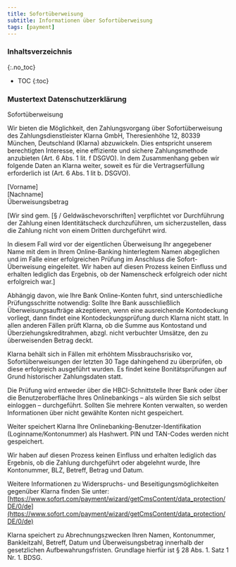 ```yaml
---
title: Sofortüberweisung
subtitle: Informationen über Sofortüberweisung
tags: [payment]
---
```

### Inhaltsverzeichnis
{:.no_toc}
* TOC
{:toc}

### Mustertext Datenschutzerklärung
Sofortüberweisung

Wir bieten die Möglichkeit, den Zahlungsvorgang über Sofortüberweisung des Zahlungsdienstleister Klarna GmbH, Theresienhöhe 12, 80339 München, Deutschland (Klarna) abzuwickeln. Dies entspricht unserem berechtigten Interesse, eine effiziente und sichere Zahlungsmethode anzubieten (Art. 6 Abs. 1 lit. f DSGVO). In dem Zusammenhang geben wir folgende Daten an Klarna weiter, soweit es für die Vertragserfüllung erforderlich ist (Art. 6 Abs. 1 lit b. DSGVO).

[Vorname]  
[Nachname]  
Überweisungsbetrag

[Wir sind gem. [§ / Geldwäschevorschriften] verpflichtet vor Durchführung der Zahlung einen Identitätscheck durchzuführen, um sicherzustellen, dass die Zahlung nicht von einem Dritten durchgeführt wird.

In diesem Fall wird vor der eigentlichen Überweisung Ihr angegebener Name mit dem in Ihrem Online-Banking hinterlegtem Namen abgeglichen und im Falle einer erfolgreichen Prüfung im Anschluss die Sofort-Überweisung eingeleitet. Wir haben auf diesen Prozess keinen Einfluss und erhalten lediglich das Ergebnis, ob der Namenscheck erfolgreich oder nicht erfolgreich war.]

Abhängig davon, wie Ihre Bank Online-Konten fuhrt, sind unterschiedliche Prüfungsschritte notwendig: Sollte Ihre Bank ausschließlich Überweisungsaufträge akzeptieren, wenn eine ausreichende Kontodeckung vorliegt, dann findet eine Kontodeckungsprüfung durch Klarna nicht statt. In allen anderen Fällen prüft Klarna, ob die Summe aus Kontostand und Überziehungskreditrahmen, abzgl. nicht verbuchter Umsätze, den zu überweisenden Betrag deckt.

Klarna behält sich in Fällen mit erhöhtem Missbrauchsrisiko vor, Sofortüberweisungen der letzten 30 Tage dahingehend zu überprüfen, ob diese erfolgreich ausgeführt wurden. Es findet keine Bonitätsprüfungen auf Grund historischer Zahlungsdaten statt.

Die Prüfung wird entweder über die HBCI-Schnittstelle Ihrer Bank oder über die Benutzeroberfläche Ihres Onlinebankings – als würden Sie sich selbst einloggen – durchgeführt. Sollten Sie mehrere Konten verwalten, so werden Informationen über nicht gewählte Konten nicht gespeichert.

Weiter speichert Klarna Ihre Onlinebanking-Benutzer-Identifikation (Loginname/Kontonummer) als Hashwert. PIN und TAN-Codes werden nicht gespeichert.

Wir haben auf diesen Prozess keinen Einfluss und erhalten lediglich das Ergebnis, ob die Zahlung durchgeführt oder abgelehnt wurde, Ihre Kontonummer, BLZ, Betreff, Betrag und Datum.

Weitere Informationen zu Widerspruchs- und Beseitigungsmöglichkeiten gegenüber Klarna finden Sie unter: [https://www.sofort.com/payment/wizard/getCmsContent/data_protection/DE/0/de](https://www.sofort.com/payment/wizard/getCmsContent/data_protection/DE/0/de)

Klarna speichert zu Abrechnungszwecken Ihren Namen, Kontonummer, Bankleitzahl, Betreff, Datum und Überweisungsbetrag innerhalb der gesetzlichen Aufbewahrungsfristen. Grundlage hierfür ist § 28 Abs. 1. Satz 1 Nr. 1. BDSG.